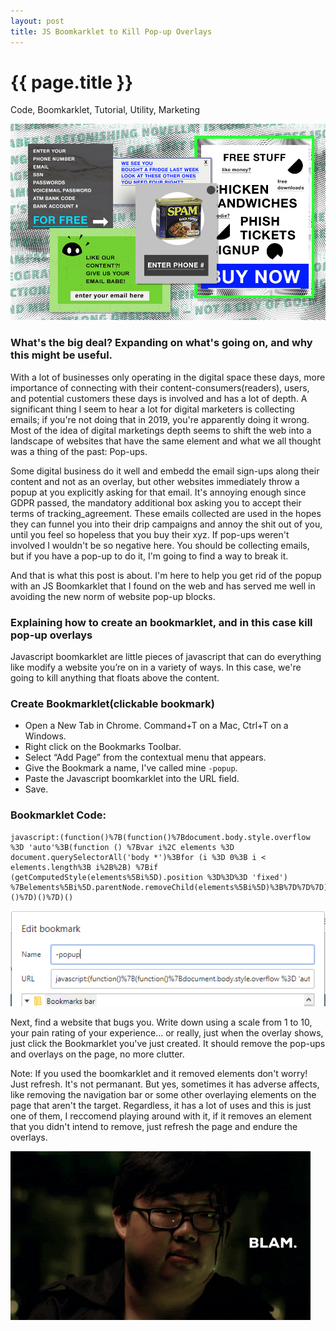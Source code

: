 ```yaml
---
layout: post
title: JS Boomkarklet to Kill Pop-up Overlays
---
```


{{ page.title }}
================
<p class="meta">Code, Boomkarklet, Tutorial, Utility, Marketing</p>

![Pop-up Hero](/images/-popup-hero.jpg "Free, Just enter your bank info!")

### What's the big deal? Expanding on what's going on, and why this might be useful.

With a lot of businesses only operating in the digital space these days, more importance of connecting with their content-consumers(readers), users, and potential customers these days is involved and has a lot of depth. A significant thing I seem to hear a lot for digital marketers is collecting emails; if you're not doing that in 2019, you're apparently doing it wrong. Most of the idea of digital marketings depth seems to shift the web into a landscape of websites that have the same element and what we all thought was a thing of the past: Pop-ups.

Some digital business do it well and embedd the email sign-ups along their content and not as an overlay, but other websites immediately throw a popup at you explicitly asking for that email. It's annoying enough since GDPR passed, the mandatory additional box asking you to accept their terms of tracking_agreement. These emails collected are used in the hopes they can funnel you into their drip campaigns and annoy the shit out of you, until you feel so hopeless that you buy their xyz. If pop-ups weren't involved I wouldn't be so negative here. You should be collecting emails, but if you have a pop-up to do it, I'm going to find a way to break it.

And that is what this post is about. I'm here to help you get rid of the popup with an JS Boomkarklet that I found on the web and has served me well in avoiding the new norm of website pop-up blocks.

### Explaining how to create an bookmarklet, and in this case kill pop-up overlays

Javascript boomkarklet are little pieces of javascript that can do everything like modify a website you’re on in a variety of ways. In this case, we're going to kill anything that floats above the content.

### Create Bookmarklet(clickable bookmark)

- Open a New Tab in Chrome. Command+T on a Mac, Ctrl+T on a Windows.
- Right click on the Bookmarks Toolbar.
- Select “Add Page” from the contextual menu that appears.
- Give the Bookmark a name, I've called mine `-popup`.
- Paste the Javascript boomkarklet into the URL field.
- Save.

### Bookmarklet Code:
```
javascript:(function()%7B(function()%7Bdocument.body.style.overflow %3D 'auto'%3B(function () %7Bvar i%2C elements %3D document.querySelectorAll('body *')%3Bfor (i %3D 0%3B i < elements.length%3B i%2B%2B) %7Bif (getComputedStyle(elements%5Bi%5D).position %3D%3D%3D 'fixed') %7Belements%5Bi%5D.parentNode.removeChild(elements%5Bi%5D)%3B%7D%7D%7D)()%7D)()%7D)()
```

![You can also create this by editing a bookmark and add the code like this](/images/-popups.png "Popup Boomkarklet Alt-Creation: You can also create this by editing a bookmark and add the code like this")

Next, find a website that bugs you. Write down using a scale from 1 to 10, your pain rating of your experience... or really, just when the overlay shows, just click the Bookmarklet you've just created. It should remove the pop-ups and overlays on the page, no more clutter.

Note: If you used the boomkarklet and it removed elements don't worry! Just refresh. It's not permanant. But yes, sometimes it has adverse affects, like removing the navigation bar or some other overlaying elements on the page that aren't the target. Regardless, it has a lot of uses and this is just one of them, I reccomend playing around with it, if it removes an element that you didn't intend to remove, just refresh the page and endure the overlays.


![Blammmo](/images/blam.gif "blam")
